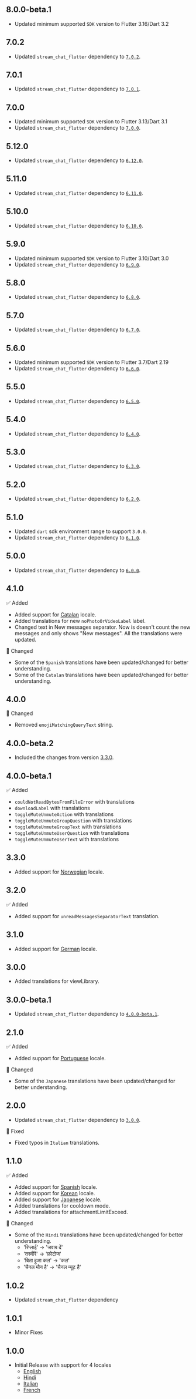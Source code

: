 ## 8.0.0-beta.1

- Updated minimum supported `SDK` version to Flutter 3.16/Dart 3.2

## 7.0.2

* Updated `stream_chat_flutter` dependency to [`7.0.2`](https://pub.dev/packages/stream_chat_flutter/changelog).

## 7.0.1

* Updated `stream_chat_flutter` dependency to [`7.0.1`](https://pub.dev/packages/stream_chat_flutter/changelog).

## 7.0.0

* Updated minimum supported `SDK` version to Flutter 3.13/Dart 3.1
* Updated `stream_chat_flutter` dependency to [`7.0.0`](https://pub.dev/packages/stream_chat_flutter/changelog).

## 5.12.0

* Updated `stream_chat_flutter` dependency to [`6.12.0`](https://pub.dev/packages/stream_chat_flutter/changelog).

## 5.11.0

* Updated `stream_chat_flutter` dependency to [`6.11.0`](https://pub.dev/packages/stream_chat_flutter/changelog).

## 5.10.0

* Updated `stream_chat_flutter` dependency to [`6.10.0`](https://pub.dev/packages/stream_chat_flutter/changelog).

## 5.9.0

* Updated minimum supported `SDK` version to Flutter 3.10/Dart 3.0
* Updated `stream_chat_flutter` dependency to [`6.9.0`](https://pub.dev/packages/stream_chat_flutter/changelog).

## 5.8.0

* Updated `stream_chat_flutter` dependency to [`6.8.0`](https://pub.dev/packages/stream_chat_flutter/changelog).

## 5.7.0

* Updated `stream_chat_flutter` dependency to [`6.7.0`](https://pub.dev/packages/stream_chat_flutter/changelog).

## 5.6.0

* Updated minimum supported `SDK` version to Flutter 3.7/Dart 2.19
* Updated `stream_chat_flutter` dependency to [`6.6.0`](https://pub.dev/packages/stream_chat_flutter/changelog).

## 5.5.0

* Updated `stream_chat_flutter` dependency to [`6.5.0`](https://pub.dev/packages/stream_chat_flutter/changelog).

## 5.4.0

* Updated `stream_chat_flutter` dependency to [`6.4.0`](https://pub.dev/packages/stream_chat_flutter/changelog).

## 5.3.0

* Updated `stream_chat_flutter` dependency to [`6.3.0`](https://pub.dev/packages/stream_chat_flutter/changelog).

## 5.2.0

* Updated `stream_chat_flutter` dependency to [`6.2.0`](https://pub.dev/packages/stream_chat_flutter/changelog).

## 5.1.0

* Updated `dart` sdk environment range to support `3.0.0`.
* Updated `stream_chat_flutter` dependency to [`6.1.0`](https://pub.dev/packages/stream_chat_flutter/changelog).

## 5.0.0

* Updated `stream_chat_flutter` dependency to [`6.0.0`](https://pub.dev/packages/stream_chat_flutter/changelog).

## 4.1.0

✅ Added

* Added support
  for [Catalan](https://github.com/GetStream/stream-chat-flutter/blob/master/packages/stream_chat_localizations/lib/src/stream_chat_localizations_ca.dart)
  locale.
* Added translations for new `noPhotoOrVideoLabel` label.
* Changed text in New messages separator. Now is doesn't count the new messages and only shows "New messages". All the
  translations were updated.

🔄 Changed

* Some of the `Spanish` translations have been updated/changed for better understanding.
* Some of the `Catalan` translations have been updated/changed for better understanding.

## 4.0.0

🔄 Changed

* Removed `emojiMatchingQueryText` string.

## 4.0.0-beta.2

* Included the changes from version [3.3.0](#330).

## 4.0.0-beta.1

✅ Added

* `couldNotReadBytesFromFileError` with translations
* `downloadLabel` with translations
* `toggleMuteUnmuteAction` with translations
* `toggleMuteUnmuteGroupQuestion` with translations
* `toggleMuteUnmuteGroupText` with translations
* `toggleMuteUnmuteUserQuestion` with translations
* `toggleMuteUnmuteUserText` with translations

## 3.3.0

* Added support
  for [Norwegian](https://github.com/GetStream/stream-chat-flutter/blob/master/packages/stream_chat_localizations/lib/src/stream_chat_localizations_no.dart)
  locale.

## 3.2.0

✅ Added

* Added support for `unreadMessagesSeparatorText` translation.

## 3.1.0

* Added support
  for [German](https://github.com/GetStream/stream-chat-flutter/blob/master/packages/stream_chat_localizations/lib/src/stream_chat_localizations_de.dart)
  locale.

## 3.0.0

* Added translations for viewLibrary.

## 3.0.0-beta.1

* Updated `stream_chat_flutter` dependency to [`4.0.0-beta.1`](https://pub.dev/packages/stream_chat_flutter/changelog).

## 2.1.0

✅ Added

* Added support
  for [Portuguese](https://github.com/GetStream/stream-chat-flutter/blob/master/packages/stream_chat_localizations/lib/src/stream_chat_localizations_pt.dart)
  locale.

🔄 Changed

* Some of the `Japanese` translations have been updated/changed for better understanding.

## 2.0.0

* Updated `stream_chat_flutter` dependency to [`3.0.0`](https://pub.dev/packages/stream_chat_flutter/changelog).

🐞 Fixed

* Fixed typos in `Italian` translations.

## 1.1.0

✅ Added

* Added support
  for [Spanish](https://github.com/GetStream/stream-chat-flutter/blob/master/packages/stream_chat_localizations/lib/src/stream_chat_localizations_es.dart)
  locale.
* Added support
  for [Korean](https://github.com/GetStream/stream-chat-flutter/blob/master/packages/stream_chat_localizations/lib/src/stream_chat_localizations_ko.dart)
  locale.
* Added support
  for [Japanese](https://github.com/GetStream/stream-chat-flutter/blob/master/packages/stream_chat_localizations/lib/src/stream_chat_localizations_ja.dart)
  locale.
* Added translations for cooldown mode.
* Added translations for attachmentLimitExceed.

🔄 Changed

* Some of the `Hindi` translations have been updated/changed for better understanding.
    - 'रिप्लाई' -> 'जवाब दें'
    - 'तस्वीरें' -> 'फ़ोटोज'
    - 'बिता हुआ कल' -> 'कल'
    - 'चैनल मौन है' -> 'चैनल म्यूट है'

## 1.0.2

* Updated `stream_chat_flutter` dependency

## 1.0.1

* Minor Fixes

## 1.0.0

* Initial Release with support for 4 locales
    - [English](https://github.com/GetStream/stream-chat-flutter/blob/master/packages/stream_chat_localizations/lib/src/stream_chat_localizations_en.dart)
    - [Hindi](https://github.com/GetStream/stream-chat-flutter/blob/master/packages/stream_chat_localizations/lib/src/stream_chat_localizations_hi.dart)
    - [Italian](https://github.com/GetStream/stream-chat-flutter/blob/master/packages/stream_chat_localizations/lib/src/stream_chat_localizations_it.dart)
    - [French](https://github.com/GetStream/stream-chat-flutter/blob/master/packages/stream_chat_localizations/lib/src/stream_chat_localizations_fr.dart)
